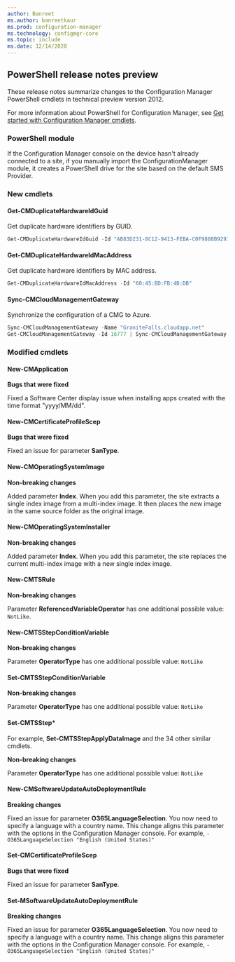 ```yaml
---
author: Banreet
ms.author: banreetkaur
ms.prod: configuration-manager
ms.technology: configmgr-core
ms.topic: include
ms.date: 12/14/2020
---
```


## <a name="bkmk_powershell"></a> PowerShell release notes preview

<!--8706717-->

These release notes summarize changes to the Configuration Manager PowerShell cmdlets in technical preview version 2012.

For more information about PowerShell for Configuration Manager, see [Get started with Configuration Manager cmdlets](/powershell/sccm/overview).

### PowerShell module

If the Configuration Manager console on the device hasn't already connected to a site, if you manually import the ConfigurationManager module, it creates a PowerShell drive for the site based on the default SMS Provider.

### New cmdlets

#### Get-CMDuplicateHardwareIdGuid

Get duplicate hardware identifiers by GUID.

```powershell
Get-CMDuplicateHardwareIdGuid -Id "AB83D231-8C12-9413-FEBA-C0F9888B9291"
```

#### Get-CMDuplicateHardwareIdMacAddress

Get duplicate hardware identifiers by MAC address.

```powershell
Get-CMDuplicateHardwareIdMacAddress -Id "60:45:BD:FB:4B:DB"
```

#### Sync-CMCloudManagementGateway

Synchronize the configuration of a CMG to Azure.

```powershell
Sync-CMCloudManagementGateway -Name "GraniteFalls.cloudapp.net"
Get-CMCloudManagementGateway -Id 16777 | Sync-CMCloudManagementGateway
```

### Modified cmdlets

#### New-CMApplication

**Bugs that were fixed**

Fixed a Software Center display issue when installing apps created with the time format "yyyy/MM/dd".

#### New-CMCertificateProfileScep

**Bugs that were fixed**

Fixed an issue for parameter **SanType**.

#### New-CMOperatingSystemImage

**Non-breaking changes**

Added parameter **Index**. When you add this parameter, the site extracts a single index image from a multi-index image. It then places the new image in the same source folder as the original image.

#### New-CMOperatingSystemInstaller

**Non-breaking changes**

Added parameter **Index**. When you add this parameter, the site replaces the current multi-index image with a new single index image.

#### New-CMTSRule

**Non-breaking changes**

Parameter **ReferencedVariableOperator** has one additional possible value: `NotLike`.

#### New-CMTSStepConditionVariable

**Non-breaking changes**

Parameter **OperatorType** has one additional possible value: `NotLike`

#### Set-CMTSStepConditionVariable

**Non-breaking changes**

Parameter **OperatorType** has one additional possible value: `NotLike`

#### Set-CMTSStep*

For example, **Set-CMTSStepApplyDataImage** and the 34 other similar cmdlets.

**Non-breaking changes**

Parameter **OperatorType** has one additional possible value: `NotLike`

#### New-CMSoftwareUpdateAutoDeploymentRule

**Breaking changes**

Fixed an issue for parameter **O365LanguageSelection**. You now need to specify a language with a country name. This change aligns this parameter with the options in the Configuration Manager console. For example, `-O365LanguageSelection "English (United States)"`

#### Set-CMCertificateProfileScep

**Bugs that were fixed**

Fixed an issue for parameter **SanType**.

#### Set-MSoftwareUpdateAutoDeploymentRule

**Breaking changes**

Fixed an issue for parameter **O365LanguageSelection**. You now need to specify a language with a country name. This change aligns this parameter with the options in the Configuration Manager console. For example, `-O365LanguageSelection "English (United States)"`
